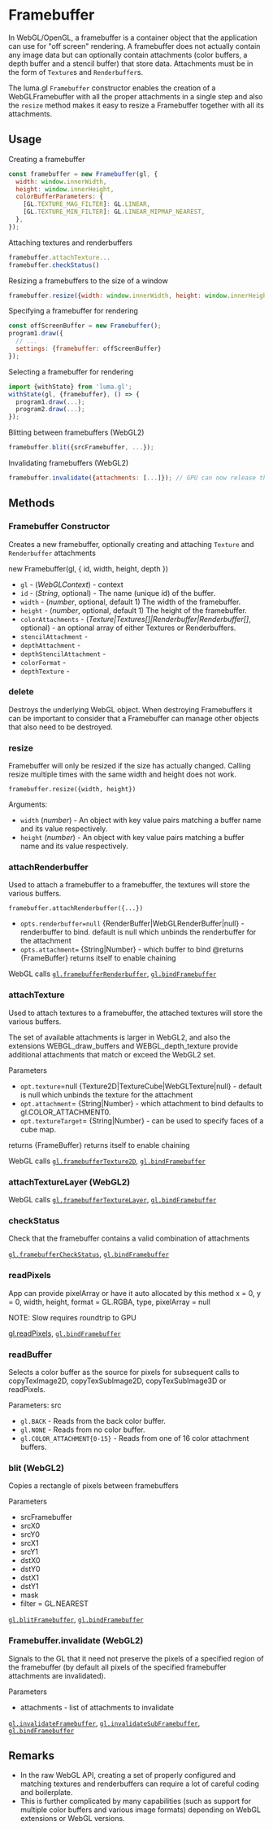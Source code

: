 # Framebuffer

In WebGL/OpenGL, a framebuffer is a container object that the application can use for "off screen" rendering. A framebuffer does not actually contain any image data but can optionally contain attachments (color buffers, a depth buffer and a stencil buffer) that store data. Attachments must be in the form of `Texture`s and `Renderbuffer`s.

The luma.gl `Framebuffer` constructor enables the creation of a WebGLFramebuffer with all the proper attachments in a single step and also the `resize` method makes it easy to resize a Framebuffer together with all its attachments.


## Usage

Creating a framebuffer
```js
const framebuffer = new Framebuffer(gl, {
  width: window.innerWidth,
  height: window.innerHeight,
  colorBufferParameters: {
    [GL.TEXTURE_MAG_FILTER]: GL.LINEAR,
    [GL.TEXTURE_MIN_FILTER]: GL.LINEAR_MIPMAP_NEAREST,
  },
});
```

Attaching textures and renderbuffers
```js
framebuffer.attachTexture...
framebuffer.checkStatus()
```

Resizing a framebuffers to the size of a window
```js
framebuffer.resize({width: window.innerWidth, height: window.innerHeight});
```

Specifying a framebuffer for rendering
```js
const offScreenBuffer = new Framebuffer();
program1.draw({
  // ...
  settings: {framebuffer: offScreenBuffer}
});
```

Selecting a framebuffer for rendering
```js
import {withState} from 'luma.gl';
withState(gl, {framebuffer}, () => {
  program1.draw(...);
  program2.draw(...);
});
```

Blitting between framebuffers (WebGL2)
```js
framebuffer.blit({srcFramebuffer, ...});
```

Invalidating framebuffers (WebGL2)
```js
framebuffer.invalidate({attachments: [...]}); // GPU can now release the data
```


## Methods

### Framebuffer Constructor

Creates a new framebuffer, optionally creating and attaching `Texture` and `Renderbuffer` attachments

  new Framebuffer(gl, {
    id,
    width,
    height,
    depth
  })

* `gl` - (*WebGLContext*) - context
* `id` - (*String*, optional) - The name (unique id) of the buffer.
* `width` - (*number*, optional, default 1) The width of the framebuffer.
* `height` - (*number*, optional, default 1) The height of the framebuffer.
* `colorAttachments` - (*Texture|Textures[]|Renderbuffer|Renderbuffer[]*, optional) - an optional array of either Textures or Renderbuffers.
* `stencilAttachment` -
* `depthAttachment` -
* `depthStencilAttachment` -
* `colorFormat` -
* `depthTexture` -


### delete

Destroys the underlying WebGL object. When destroying Framebuffers it can
be important to consider that a Framebuffer can manage other objects that
also need to be destroyed.


### resize

Framebuffer will only be resized if the size has actually changed. Calling resize multiple times with the same width and height does not work.

`framebuffer.resize({width, height})`

Arguments:
* `width` (*number*) - An object with key value pairs matching a buffer name and its value respectively.
* `height` (*number*) - An object with key value pairs matching a buffer name and its value respectively.


### attachRenderbuffer

Used to attach a framebuffer to a framebuffer, the textures will store
the various buffers.

`framebuffer.attachRenderbuffer({...})`

* `opts.renderbuffer=null` {RenderBuffer|WebGLRenderBuffer|null} - renderbuffer to bind. default is null which unbinds the renderbuffer for the attachment
* `opts.attachment=` {String|Number} - which buffer to bind
@returns {FrameBuffer} returns itself to enable chaining

WebGL calls [`gl.framebufferRenderbuffer`](), [`gl.bindFramebuffer`]()


### attachTexture

Used to attach textures to a framebuffer, the attached textures will store the various buffers.

The set of available attachments is larger in WebGL2, and also the
extensions WEBGL_draw_buffers and WEBGL_depth_texture provide additional
attachments that match or exceed the WebGL2 set.

Parameters
* `opt.texture`=null {Texture2D|TextureCube|WebGLTexture|null} - default is null which unbinds the texture for the attachment
* `opt.attachment`= {String|Number}  - which attachment to bind defaults to gl.COLOR_ATTACHMENT0.
* `opt.textureTarget`= {String|Number}  - can be used to specify faces of a cube map.

returns {FrameBuffer} returns itself to enable chaining


WebGL calls [`gl.framebufferTexture2D`](), [`gl.bindFramebuffer`]()


### attachTextureLayer (WebGL2)

WebGL calls [`gl.framebufferTextureLayer`](), [`gl.bindFramebuffer`]()


### checkStatus

Check that the framebuffer contains a valid combination of attachments

[`gl.framebufferCheckStatus`](), [`gl.bindFramebuffer`]()

### readPixels

App can provide pixelArray or have it auto allocated by this method
    x = 0,
    y = 0,
    width,
    height,
    format = GL.RGBA,
    type,
    pixelArray = null

NOTE: Slow requires roundtrip to GPU

[gl.readPixels](), [`gl.bindFramebuffer`]()

### readBuffer

Selects a color buffer as the source for pixels for subsequent calls to
copyTexImage2D, copyTexSubImage2D, copyTexSubImage3D or readPixels.

Parameters: src
* `gl.BACK` - Reads from the back color buffer.
* `gl.NONE` - Reads from no color buffer.
* `gl.COLOR_ATTACHMENT{0-15}` - Reads from one of 16 color attachment buffers.


### blit (WebGL2)

Copies a rectangle of pixels between framebuffers

Parameters
* srcFramebuffer
* srcX0
* srcY0
* srcX1
* srcY1
* dstX0
* dstY0
* dstX1
* dstY1
* mask
* filter = GL.NEAREST

[`gl.blitFramebuffer`](), [`gl.bindFramebuffer`]()


### Framebuffer.invalidate (WebGL2)

Signals to the GL that it need not preserve the pixels of a specified region of the framebuffer
(by default all pixels of the specified framebuffer attachments are invalidated).

Parameters
* attachments - list of attachments to invalidate

[`gl.invalidateFramebuffer`](), [`gl.invalidateSubFramebuffer`](), [`gl.bindFramebuffer`]()


## Remarks

* In the raw WebGL API, creating a set of properly configured and matching textures and renderbuffers can require a lot of careful coding and boilerplate.
* This is further complicated by many capabilities (such as support for multiple color buffers and various image formats) depending on WebGL extensions or WebGL versions.


